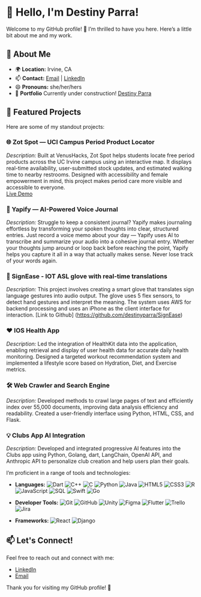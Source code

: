 # 👋 Hello, I'm Destiny Parra!

Welcome to my GitHub profile! 🌟 I’m thrilled to have you here. Here’s a little bit about me and my work.

## 🚀 About Me

- 🌍 **Location:** Irvine, CA
- 📫 **Contact:** [Email](mailto:Destinyparra@hotmail.com) | [LinkedIn](https://www.linkedin.com/in/destiny-nunez-parra/)
- 😄 **Pronouns:** she/her/hers
- 🚧 **Portfolio** Currently under construction! [Destiny Parra](https://destinyparra.github.io/Portfolio/)

## 🌟 Featured Projects

Here are some of my standout projects:

### 🌐 Zot Spot — UCI Campus Period Product Locator  
*Description:* Built at VenusHacks, Zot Spot helps students locate free period products across the UC Irvine campus using an interactive map. It displays real-time availability, user-submitted stock updates, and estimated walking time to nearby restrooms. Designed with accessibility and female empowerment in mind, this project makes period care more visible and accessible to everyone.  
[Live Demo](https://venushacks-1.onrender.com)

### 💬 Yapify — AI-Powered Voice Journal
*Description:* Struggle to keep a consistent journal? Yapify makes journaling effortless by transforming your spoken thoughts into clear, structured entries. Just record a voice memo about your day — Yapify uses AI to transcribe and summarize your audio into a cohesive journal entry. Whether your thoughts jump around or loop back before reaching the point, Yapify helps you capture it all in a way that actually makes sense. Never lose track of your words again.

### 📱 SignEase - IOT ASL glove with real-time translations
*Description:* This project involves creating a smart glove that translates sign language gestures into audio output. The glove uses 5 flex sensors, to detect hand gestures and interpret the meaning. The system uses AWS for backend processing and uses an iPhone as the client interface for interaction.
[Link to Github] (https://github.com/destinyparra/SignEase)

### ❤️ IOS Health App
*Description:* Led the integration of HealthKit data into the application, enabling retrieval and display of user health data for accurate daily health monitoring. Designed a targeted workout recommendation system and implemented a lifestyle score based on Hydration, Diet, and Exercise metrics.

### 🛠️ Web Crawler and Search Engine
*Description:* Developed methods to crawl large pages of text and efficiently index over 55,000 documents, improving data analysis efficiency and readability. Created a user-friendly interface using Python, HTML, CSS, and Flask.

### 💡 Clubs App AI Integration
*Description:* Developed and integrated progressive AI features into the Clubs app using Python, Golang, dart, LangChain, OpenAI API, and Anthropic API to personalize club creation and help users plan their goals.


I’m proficient in a range of tools and technologies:

- **Languages:**
  ![Dart](https://img.shields.io/badge/-Dart-0175C2?style=flat&logo=dart&logoColor=ffffff)
  ![C++](https://img.shields.io/badge/-C++-00599C?style=flat&logo=cplusplus&logoColor=ffffff)
  ![C](https://img.shields.io/badge/-C-A8B9CC?style=flat&logo=c&logoColor=ffffff)
  ![Python](https://img.shields.io/badge/-Python-3776AB?style=flat&logo=python&logoColor=ffffff)
  ![Java](https://img.shields.io/badge/-Java-007396?style=flat&logo=java&logoColor=ffffff)
  ![HTML5](https://img.shields.io/badge/-HTML5-E34F26?style=flat&logo=html5&logoColor=ffffff)
  ![CSS3](https://img.shields.io/badge/-CSS3-1572B6?style=flat&logo=css3&logoColor=ffffff)
  ![R](https://img.shields.io/badge/-R-276DC3?style=flat&logo=r&logoColor=ffffff)
  ![JavaScript](https://img.shields.io/badge/-JavaScript-F7DF1E?style=flat&logo=javascript&logoColor=000000)
  ![SQL](https://img.shields.io/badge/-SQL-003B57?style=flat&logo=sql&logoColor=ffffff)
  ![Swift](https://img.shields.io/badge/-Swift-F05138?style=flat&logo=swift&logoColor=ffffff)
  ![Go](https://img.shields.io/badge/-Golang-00ADD8?style=flat&logo=go&logoColor=ffffff)
  

- **Developer Tools:**
  ![Git](https://img.shields.io/badge/-Git-F05032?style=flat&logo=git&logoColor=ffffff)
  ![GitHub](https://img.shields.io/badge/-GitHub-181717?style=flat&logo=github&logoColor=ffffff)
  ![Unity](https://img.shields.io/badge/-Unity-000000?style=flat&logo=unity&logoColor=ffffff)
  ![Figma](https://img.shields.io/badge/-Figma-F24E1E?style=flat&logo=figma&logoColor=ffffff)
  ![Flutter](https://img.shields.io/badge/-Flutter-02569B?style=flat&logo=flutter&logoColor=ffffff)
  ![Trello](https://img.shields.io/badge/-Trello-0079BF?style=flat&logo=trello&logoColor=ffffff)
  ![Jira](https://img.shields.io/badge/-Jira-0052CC?style=flat&logo=jira&logoColor=ffffff)

- **Frameworks:** ![React](https://img.shields.io/badge/-React-61DAFB?style=flat&logo=react&logoColor=000000) ![Django](https://img.shields.io/badge/-Django-092E20?style=flat&logo=django&logoColor=ffffff)

## 📫 Let's Connect!

Feel free to reach out and connect with me:

- [LinkedIn](https://www.linkedin.com/in/destiny-nunez-parra/)
- [Email](mailto:Destinyparra@hotmail.com)

Thank you for visiting my GitHub profile! 🚀
